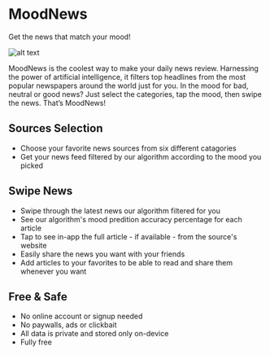 # MoodNews

Get the news that match your mood!

![alt text](https://github.com/souleywague/MoodNews.website/blob/master/moodnews-screenshot.png)

MoodNews is the coolest way to make your daily news review. Harnessing the power of artificial intelligence, it filters top headlines from the most popular newspapers around the world just for you. In the mood for bad, neutral or good news? Just select the categories, tap the mood, then swipe the news. That’s MoodNews!

## Sources Selection

* Choose your favorite news sources from six different catagories
* Get your news feed filtered by our algorithm according to the mood you picked

## Swipe News

* Swipe through the latest news our algorithm filtered for you
* See our algorithm's mood predition accuracy percentage for each article
* Tap to see in-app the full article - if available - from the source's website
* Easily share the news you want with your friends
* Add articles to your favorites to be able to read and share them whenever you want

## Free & Safe

* No online account or signup needed
* No paywalls, ads or clickbait
* All data is private and stored only on-device
* Fully free
